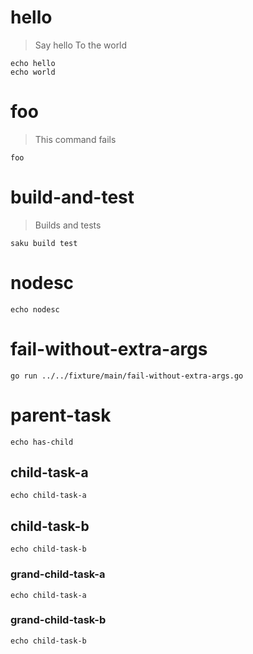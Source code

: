 # hello
> Say hello
> To the world

    echo hello
    echo world

# foo
> This command fails

    foo

# build-and-test
> Builds and tests

    saku build test

# nodesc

    echo nodesc

# fail-without-extra-args

    go run ../../fixture/main/fail-without-extra-args.go

# parent-task

    echo has-child

## child-task-a

    echo child-task-a

## child-task-b

    echo child-task-b

### grand-child-task-a

    echo child-task-a

### grand-child-task-b

    echo child-task-b
